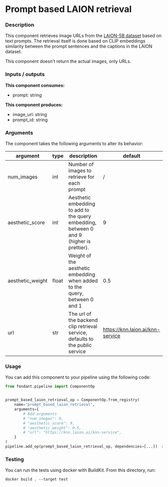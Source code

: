 # Prompt based LAION retrieval

### Description
This component retrieves image URLs from the [LAION-5B dataset](https://laion.ai/blog/laion-5b/) 
based on text prompts. The retrieval itself is done based on CLIP embeddings similarity between 
the prompt sentences and the captions in the LAION dataset. 

This component doesn’t return the actual images, only URLs.


### Inputs / outputs

**This component consumes:**

- prompt: string

**This component produces:**

- image_url: string
- prompt_id: string

### Arguments

The component takes the following arguments to alter its behavior:

| argument | type | description | default |
| -------- | ---- | ----------- | ------- |
| num_images | int | Number of images to retrieve for each prompt | / |
| aesthetic_score | int | Aesthetic embedding to add to the query embedding, between 0 and 9 (higher is prettier). | 9 |
| aesthetic_weight | float | Weight of the aesthetic embedding when added to the query, between 0 and 1 | 0.5 |
| url | str | The url of the backend clip retrieval service, defaults to the public service | https://knn.laion.ai/knn-service |

### Usage

You can add this component to your pipeline using the following code:

```python
from fondant.pipeline import ComponentOp


prompt_based_laion_retrieval_op = ComponentOp.from_registry(
    name="prompt_based_laion_retrieval",
    arguments={
        # Add arguments
        # "num_images": 0,
        # "aesthetic_score": 9,
        # "aesthetic_weight": 0.5,
        # "url": "https://knn.laion.ai/knn-service",
    }
)
pipeline.add_op(prompt_based_laion_retrieval_op, dependencies=[...])  #Add previous component as dependency
```

### Testing

You can run the tests using docker with BuildKit. From this directory, run:
```
docker build . --target test
```

